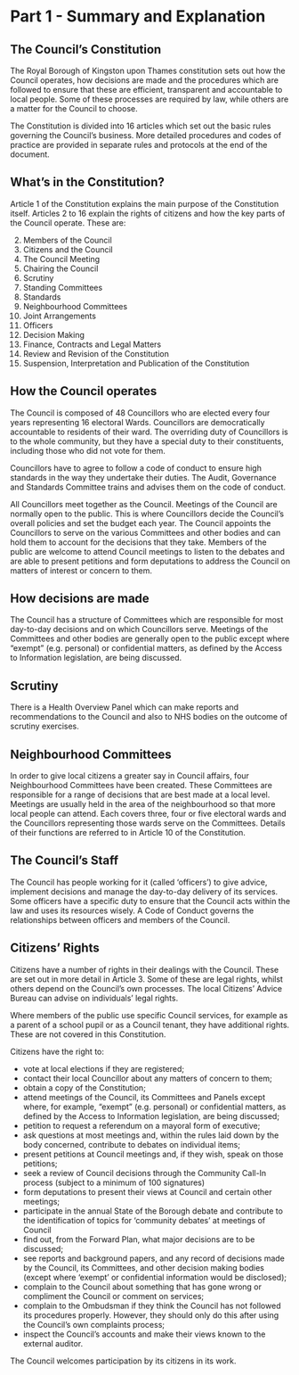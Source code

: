 # Part 1 - Summary and Explanation

## The Council’s Constitution
The Royal Borough of Kingston upon Thames constitution sets out how the Council
operates, how decisions are made and the procedures which are followed to ensure that
these are efficient, transparent and accountable to local people. Some of these processes
are required by law, while others are a matter for the Council to choose.

The Constitution is divided into 16 articles which set out the basic rules governing the
Council’s business. More detailed procedures and codes of practice are provided in
separate rules and protocols at the end of the document.

## What’s in the Constitution?

Article 1 of the Constitution explains the main purpose of the Constitution itself. Articles 2
to 16 explain the rights of citizens and how the key parts of the Council operate. These
are:

2. Members of the Council
3. Citizens and the Council
4. The Council Meeting
5. Chairing the Council
6. Scrutiny
7. Standing Committees
8. Standards
9. Neighbourhood Committees
10. Joint Arrangements
11. Officers
12. Decision Making
13. Finance, Contracts and Legal Matters
14. Review and Revision of the Constitution
15. Suspension, Interpretation and Publication of the Constitution

## How the Council operates

The Council is composed of 48 Councillors who are elected every four years representing
16 electoral Wards. Councillors are democratically accountable to residents of their ward.
The overriding duty of Councillors is to the whole community, but they have a special duty
to their constituents, including those who did not vote for them.

Councillors have to agree to follow a code of conduct to ensure high standards in the way
they undertake their duties. The Audit, Governance and Standards Committee trains and
advises them on the code of conduct.

All Councillors meet together as the Council. Meetings of the Council are normally open to
the public. This is where Councillors decide the Council’s overall policies and set the
budget each year. The Council appoints the Councillors to serve on the various
Committees and other bodies and can hold them to account for the decisions that they
take. Members of the public are welcome to attend Council meetings to listen to the
debates and are able to present petitions and form deputations to address the Council on
matters of interest or concern to them.

## How decisions are made

The Council has a structure of Committees which are responsible for most day-to-day
decisions and on which Councillors serve. Meetings of the Committees and other bodies
are generally open to the public except where “exempt” (e.g. personal) or confidential
matters, as defined by the Access to Information legislation, are being discussed.

## Scrutiny

There is a Health Overview Panel which can make reports and recommendations to the
Council and also to NHS bodies on the outcome of scrutiny exercises.

## Neighbourhood Committees

In order to give local citizens a greater say in Council affairs, four Neighbourhood
Committees have been created. These Committees are responsible for a range of
decisions that are best made at a local level. Meetings are usually held in the area of the
neighbourhood so that more local people can attend. Each covers three, four or five
electoral wards and the Councillors representing those wards serve on the Committees.
Details of their functions are referred to in Article 10 of the Constitution.

## The Council’s Staff

The Council has people working for it (called ‘officers’) to give advice, implement decisions
and manage the day-to-day delivery of its services. Some officers have a specific duty to
ensure that the Council acts within the law and uses its resources wisely. A Code of
Conduct governs the relationships between officers and members of the Council.

## Citizens’ Rights

Citizens have a number of rights in their dealings with the Council. These are set out in
more detail in Article 3. Some of these are legal rights, whilst others depend on the
Council’s own processes. The local Citizens’ Advice Bureau can advise on individuals’
legal rights.

Where members of the public use specific Council services, for example as a parent of a
school pupil or as a Council tenant, they have additional rights. These are not covered in
this Constitution.

Citizens have the right to:

- vote at local elections if they are registered;
- contact their local Councillor about any matters of concern to them;
- obtain a copy of the Constitution;
- attend meetings of the Council, its Committees and Panels except where, for example,
  “exempt” (e.g. personal) or confidential matters, as defined by the Access to
  Information legislation, are being discussed;
- petition to request a referendum on a mayoral form of executive;
- ask questions at most meetings and, within the rules laid down by the body concerned,
  contribute to debates on individual items;
- present petitions at Council meetings and, if they wish, speak on those petitions;
- seek a review of Council decisions through the Community Call-In process (subject to a
  minimum of 100 signatures)
- form deputations to present their views at Council and certain other meetings;
- participate in the annual State of the Borough debate and contribute to the identification
  of topics for ‘community debates’ at meetings of Council
- find out, from the Forward Plan, what major decisions are to be discussed;
- see reports and background papers, and any record of decisions made by the Council,
  its Committees, and other decision making bodies (except where ‘exempt’ or
  confidential information would be disclosed);
- complain to the Council about something that has gone wrong or compliment the
  Council or comment on services;
- complain to the Ombudsman if they think the Council has not followed its procedures
  properly. However, they should only do this after using the Council’s own complaints
  process;
- inspect the Council’s accounts and make their views known to the external auditor.

The Council welcomes participation by its citizens in its work.
